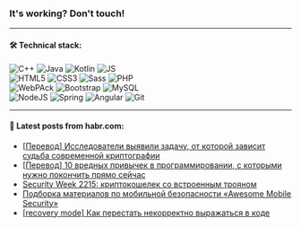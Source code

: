 ### It's working? Don't touch!

---

#### 🛠️ Technical stack:

![C++](https://img.shields.io/badge/C++-informational?logo=c%2B%2B&style=flat&logoColor=white&color=9C033A)
![Java](https://img.shields.io/badge/Java-informational?logo=java&style=flat&logoColor=white&color=007396)
![Kotlin](https://img.shields.io/badge/Kotlin-informational?logo=Kotlin&style=flat&logoColor=white&color=0095D5)
![JS](https://img.shields.io/badge/JS-informational?logo=javaScript&style=flat&logoColor=black&color=F7Df1E) <br>
![HTML5](https://img.shields.io/badge/HTML5-informational?logo=html5&style=flat&logoColor=white&color=E34F26)
![CSS3](https://img.shields.io/badge/CSS3-informational?logo=css3&style=flat&logoColor=white&color=157286)
![Sass](https://img.shields.io/badge/Saas-informational?logo=sass&style=flat&logoColor=white&color=hotpink)
![PHP](https://img.shields.io/badge/PHP-informational?logo=php&style=flat&logoColor=white&color=777BB4) <br>
![WebPAck](https://img.shields.io/badge/WebPack-informational?logo=webPack&style=flat&logoColor=white&color=FF6F00)
![Bootstrap](https://img.shields.io/badge/Bootstrap-informational?logo=Bootstrap&style=flat&logoColor=white&color=7952B3)
![MySQL](https://img.shields.io/badge/MySQL-informational?logo=MySQL&style=flat&logoColor=white&color=00f) <br>
![NodeJS](https://img.shields.io/badge/NodeJS-informational?logo=node.js&style=flat&logoColor=white&color=43853D)
![Spring](https://img.shields.io/badge/Spring-informational?logo=Spring&style=flat&logoColor=white&color=0A9EDC)
![Angular](https://img.shields.io/badge/Vue-informational?logo=vue.js&style=flat&logoColor=white&color=red)
![Git](https://img.shields.io/badge/Git-informational?logo=git&style=flat&logoColor=white&color=darkorange)

___

#### 💬 Latest posts from habr.com:

<!-- BLOG-POST-LIST:START -->
- [[Перевод] Исследователи выявили задачу, от которой зависит судьба современной криптографии](https://habr.com/ru/post/660159/?utm_source=habrahabr&utm_medium=rss&utm_campaign=660159)
- [[Перевод] 10 вредных привычек в программировании, с которыми нужно покончить прямо сейчас](https://habr.com/ru/post/660277/?utm_source=habrahabr&utm_medium=rss&utm_campaign=660277)
- [Security Week 2215: криптокошелек со встроенным трояном](https://habr.com/ru/post/660237/?utm_source=habrahabr&utm_medium=rss&utm_campaign=660237)
- [Подборка материалов по мобильной безопасности «Awesome Mobile Security»](https://habr.com/ru/post/660179/?utm_source=habrahabr&utm_medium=rss&utm_campaign=660179)
- [[recovery mode] Как перестать некорректно выражаться в коде](https://habr.com/ru/post/660201/?utm_source=habrahabr&utm_medium=rss&utm_campaign=660201)
<!-- BLOG-POST-LIST:END -->
